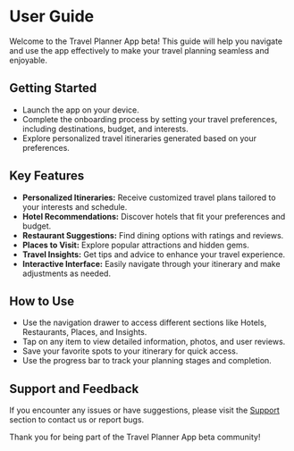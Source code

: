# User Guide

Welcome to the Travel Planner App beta! This guide will help you navigate and use the app effectively to make your travel planning seamless and enjoyable.

## Getting Started

- Launch the app on your device.
- Complete the onboarding process by setting your travel preferences, including destinations, budget, and interests.
- Explore personalized travel itineraries generated based on your preferences.

## Key Features

- **Personalized Itineraries:** Receive customized travel plans tailored to your interests and schedule.
- **Hotel Recommendations:** Discover hotels that fit your preferences and budget.
- **Restaurant Suggestions:** Find dining options with ratings and reviews.
- **Places to Visit:** Explore popular attractions and hidden gems.
- **Travel Insights:** Get tips and advice to enhance your travel experience.
- **Interactive Interface:** Easily navigate through your itinerary and make adjustments as needed.

## How to Use

- Use the navigation drawer to access different sections like Hotels, Restaurants, Places, and Insights.
- Tap on any item to view detailed information, photos, and user reviews.
- Save your favorite spots to your itinerary for quick access.
- Use the progress bar to track your planning stages and completion.

## Support and Feedback

If you encounter any issues or have suggestions, please visit the [Support](../support/contact.md) section to contact us or report bugs.

Thank you for being part of the Travel Planner App beta community!
